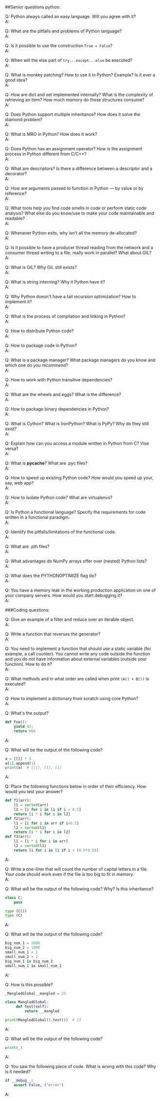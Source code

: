 ##Senior questions python:

Q: Python always called an easy language. Will you agree with it?  
A:

Q: What are the pitfalls and problems of Python language?  
A:

Q: Is it possible to use the construction `True = False`?  
A:

Q: When will the else part of `try...except...else` be executed?  
A:

Q: What is monkey patching? How to use it in Python? Example? Is it ever a good idea?  
A:

Q: How are dict and set implemented internally? What is the complexity of retrieving an item? How much memory 
do these structures consume?  
A:

Q: Does Python support multiple inheritance? How does it solve the diamond problem?  
A:

Q: What is MRO in Python? How does it work?  
A:

Q: Does Python has an assignment operator? How is the assignment process in Python different from C/C++?  
A:

Q: What are descriptors? Is there a difference between a descriptor and a decorator?  
A:

Q: How are arguments passed to function in Python — by value or by reference?  
A:

Q: What tools help you find code smells in code or perform static code analysis? What else do you know/use to make your 
code maintainable and readable?  
A:

Q: Whenever Python exits, why isn't all the memory de-allocated?  
A:

Q: Is it possible to have a producer thread reading from the network and a consumer thread writing to a file, really 
work in parallel? What about GIL?  
A:

Q: What is GIL? Why GIL still exists?  
A:

Q: What is string interning? Why it Python have it?  
A:

Q: Why Python doesn't have a tail recursion optimization? How to implement it?  
A:

Q: What is the process of compilation and linking in Python?  
A:

Q: How to distribute Python code?  
A:

Q: How to package code in Python?  
A:

Q: What is a package manager? What package managers do you know and which one do you recommend?  
A:

Q: How to work with Python transitive dependencies?  
A:

Q: What are the wheels and eggs? What is the difference?  
A:

Q: How to package binary dependencies in Python?  
A:

Q: What is Cython? What is IronPython? What is PyPy? Why do they still exist?  
A:

Q: Explain how can you access a module written in Python from C? Vise versa?  
A:

Q: What is __pycache__? What are .pyc files?  
A:

Q: How to speed up existing Python code? How would you speed up your, say, web app?  
A:

Q: How to isolate Python code? What are virtualenvs?  
A:

Q: Is Python a functional language? Specify the requirements for code written in a functional paradigm.  
A:

Q: Identify the pitfalls/limitations of the functional code.  
A:

Q: What are .pth files?  
A:

Q: What advantages do NumPy arrays offer over (nested) Python lists?  
A:

Q: What does the PYTHONOPTIMIZE flag do?  
A:

Q: You have a memory leak in the working production application on one of your company servers. 
How would you start debugging it?  
A:


###Coding questions:  

Q: Give an example of a filter and reduce over an iterable object.  
A:

Q: Write a function that reverses the generator?  
A:

Q: You need to implement a function that should use a static variable (for example, a call counter). 
You cannot write any code outside the function and you do not have information about external variables 
(outside your function). How to do it?  
A:

Q: What methods and in what order are called when print `(A() + B())` is executed?  
A:

Q: How to implement a dictionary from scratch using core Python?  
A:

Q: What's the output?  
```python
def Foo(): 
    yield 42;
    return 666
```
A:

Q: What will be the output of the following code?  
```python
a = [[]] * 3
a[1].append(1)
print(a)  # [[1], [1], [1]
```
A:

Q: Place the following functions below in order of their efficiency. How would you test your answer?  
```python
def f1(arr):
    l1 = sorted(arr)
    l2 = [i for i in l1 if i < 0.5]
    return [i * i for i in l2]
def f2(arr):
    l1 = [i for i in arr if i<0.5]
    l2 = sorted(l1)
    return [i * i for i in l2]
def f3(arr):
    l1 = [i * i for i in arr]
    l2 = sorted(l1)
    return [i for i in l1 if i < (0.5*0.5)]
```
A:

Q: Write a one-liner that will count the number of capital letters in a file. 
Your code should work even if the file is too big to fit in memory.  
A:

Q: What will be the output of the following code? Why? Is this inheritance?  
```python
class C:
    pass

type (C())
type (C)
```
A:

Q: What will be the output of the following code?  
```python
big_num_1 = 1000
big_num_2 = 1000
small_num_1 = 1
small_num_2 = 1
big_num_1 is big_num_2
small_num_1 is small_num_2
```
A:

Q: How is this possible?  
```python
_MangledGlobal__mangled = 23

class MangledGlobal:
     def test(self):
         return __mangled

print(MangledGlobal().test())  # 23
```

A:

Q: What will be the output of the following code?  
```python
print(_)
```
A:

Q: You saw the following piece of code. What is wrong with this code? Why is it needed?  
```python
if __debug__:
    assert False, ("error")
```
A: